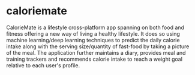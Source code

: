 # caloriemate
CalorieMate is a lifestyle cross-platform app spanning on both food and fitness offering a new way of living a healthy lifestyle. It does so using machine learning/deep learning  techniques to predict the daily calorie intake along with the serving size/quantity of fast-food by taking a picture of the meal. The application further maintains a diary, provides meal and training trackers and recommends calorie intake to reach a weight goal relative to each user's profile.
